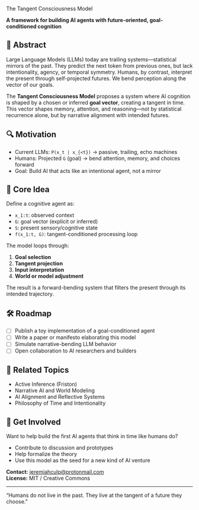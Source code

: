  The Tangent Consciousness Model

**A framework for building AI agents with future-oriented, goal-conditioned cognition**

## 🧭 Abstract

Large Language Models (LLMs) today are trailing systems—statistical mirrors of the past. They predict the next token from previous ones, but lack intentionality, agency, or temporal symmetry. Humans, by contrast, interpret the present through self-projected futures. We bend perception along the vector of our goals.

The **Tangent Consciousness Model** proposes a system where AI cognition is shaped by a chosen or inferred **goal vector**, creating a tangent in time. This vector shapes memory, attention, and reasoning—not by statistical recurrence alone, but by narrative alignment with intended futures.

## 🔍 Motivation

- Current LLMs: `P(x_t | x_{<t})` → passive, trailing, echo machines
- Humans: Projected `G` (goal) → bend attention, memory, and choices forward
- Goal: Build AI that acts like an intentional agent, not a mirror

## 🧠 Core Idea

Define a cognitive agent as:

- `x_1:t`: observed context  
- `G`: goal vector (explicit or inferred)  
- `S`: present sensory/cognitive state  
- `f(x_1:t, G)`: tangent-conditioned processing loop

The model loops through:

1. **Goal selection**
2. **Tangent projection**
3. **Input interpretation**
4. **World or model adjustment**

The result is a forward-bending system that filters the present through its intended trajectory.

## 🛠️ Roadmap

- [ ] Publish a toy implementation of a goal-conditioned agent
- [ ] Write a paper or manifesto elaborating this model
- [ ] Simulate narrative-bending LLM behavior
- [ ] Open collaboration to AI researchers and builders

## 🔗 Related Topics

- Active Inference (Friston)
- Narrative AI and World Modeling
- AI Alignment and Reflective Systems
- Philosophy of Time and Intentionality

## 🤝 Get Involved

Want to help build the first AI agents that think in time like humans do?

- Contribute to discussion and prototypes
- Help formalize the theory
- Use this model as the seed for a new kind of AI venture

**Contact:** jeremiahculp@protonmail.com  
**License:** MIT / Creative Commons

---

“Humans do not live in the past. They live at the tangent of a future they choose.”


